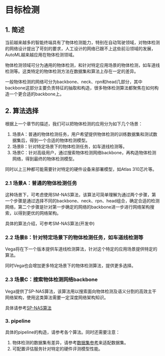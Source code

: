 # 目标检测

## 1. 简述

当前越来越多的智能终端具有了物体检测能力，特别在自动驾驶领域，对物体检测的网络设计提出了苛刻的要求，人工设计的网络已跟不上这些前沿领域的发展，AutoML越来越应用在物体检测领域。

物体检测领域可分为通用的物体检测，和针对特定应用场景的物体检测，如车道线检测等。这类特定的物体检测方法在数据集和算法上存在一定的差异。

一般物体检测的网络可分为backbone、neck、rpn和head几部分，其中backbone这部分主要负责特征的抽取和构造，很多物体检测算法都聚焦在如何构造一个更合适的backbone上。

## 2. 算法选择

根据上一个章节的描述，我们可以把物体检测的应用分为如下几个场景：

1. 场景A：普通的物体检测任务，用户希望提供物体检测的训练数据集和测试数据集后，得到一个合适的物体检测模型。
2. 场景B：针对特定场景下的物体检测任务，如车道线检测等。
3. 场景C：针对高级用户，通过搜索物体检测网络backbone，再构造物体检测网络，得到最终的物体检测模型。

同时以上三种都可能需要针对特定的硬件设备来部署模型，如Atlas 310芯片等。

### 2.1 场景A：普通的物体检测任务

这种场景下，可考虑使用SM-NAS算法，该算法可简单理解为通过两个步骤，第一个步骤是通过选择不同的backbone、neck、rpn、head组合，确定合适的检测网络，第二个步骤是针对第一步确定的网络的backbone进一步进行网络架构搜索，以得到更优的网络架构。

具体的算法介绍，可参考SM-NAS算法(开发中)

### 2.2 场景B：针对特定场景下的物体检测任务，如车道线检测等

Vega将在下一个版本提供车道线检测算法，针对这个特定的应用场景提供特定的算法。

同时Vega也会增加更多特定场景下的物体检测算法，提供更多选择。

### 2.3 场景C：搜索物体检测网络backbone

Vega提供了SP-NAS算法，该算法用以搜索面向物体检测及语义分割的高效主干网络架构，使用这类算法需要一定深度网络架构知识。

具体请参考[SP-NAS算法](../algorithms/sp-nas.md)

### 3. pipeline

具体的pipeline的构造，请参考各个算法。同时还需要注意：

1. 物体检测的数据集有差异，请参考[数据集参考](../developer/datasets.md)来适配数据集。
2. 可配置评估服务针对特定的硬件评测模型性能。

